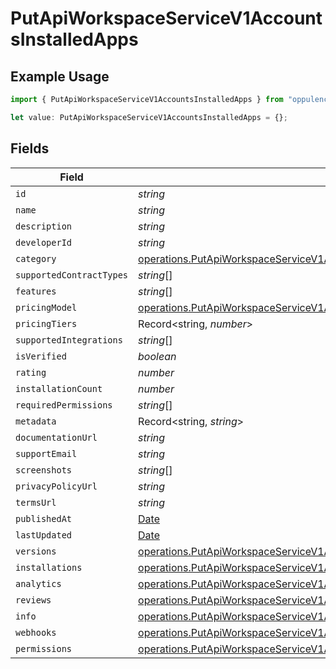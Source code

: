 # PutApiWorkspaceServiceV1AccountsInstalledApps

## Example Usage

```typescript
import { PutApiWorkspaceServiceV1AccountsInstalledApps } from "oppulence-backend-sdk/models/operations";

let value: PutApiWorkspaceServiceV1AccountsInstalledApps = {};
```

## Fields

| Field                                                                                                                                                                            | Type                                                                                                                                                                             | Required                                                                                                                                                                         | Description                                                                                                                                                                      |
| -------------------------------------------------------------------------------------------------------------------------------------------------------------------------------- | -------------------------------------------------------------------------------------------------------------------------------------------------------------------------------- | -------------------------------------------------------------------------------------------------------------------------------------------------------------------------------- | -------------------------------------------------------------------------------------------------------------------------------------------------------------------------------- |
| `id`                                                                                                                                                                             | *string*                                                                                                                                                                         | :heavy_minus_sign:                                                                                                                                                               | N/A                                                                                                                                                                              |
| `name`                                                                                                                                                                           | *string*                                                                                                                                                                         | :heavy_minus_sign:                                                                                                                                                               | N/A                                                                                                                                                                              |
| `description`                                                                                                                                                                    | *string*                                                                                                                                                                         | :heavy_minus_sign:                                                                                                                                                               | N/A                                                                                                                                                                              |
| `developerId`                                                                                                                                                                    | *string*                                                                                                                                                                         | :heavy_minus_sign:                                                                                                                                                               | N/A                                                                                                                                                                              |
| `category`                                                                                                                                                                       | [operations.PutApiWorkspaceServiceV1AccountsCategory](../../models/operations/putapiworkspaceservicev1accountscategory.md)                                                       | :heavy_minus_sign:                                                                                                                                                               | N/A                                                                                                                                                                              |
| `supportedContractTypes`                                                                                                                                                         | *string*[]                                                                                                                                                                       | :heavy_minus_sign:                                                                                                                                                               | N/A                                                                                                                                                                              |
| `features`                                                                                                                                                                       | *string*[]                                                                                                                                                                       | :heavy_minus_sign:                                                                                                                                                               | N/A                                                                                                                                                                              |
| `pricingModel`                                                                                                                                                                   | [operations.PutApiWorkspaceServiceV1AccountsPricingModel](../../models/operations/putapiworkspaceservicev1accountspricingmodel.md)                                               | :heavy_minus_sign:                                                                                                                                                               | N/A                                                                                                                                                                              |
| `pricingTiers`                                                                                                                                                                   | Record<string, *number*>                                                                                                                                                         | :heavy_minus_sign:                                                                                                                                                               | N/A                                                                                                                                                                              |
| `supportedIntegrations`                                                                                                                                                          | *string*[]                                                                                                                                                                       | :heavy_minus_sign:                                                                                                                                                               | N/A                                                                                                                                                                              |
| `isVerified`                                                                                                                                                                     | *boolean*                                                                                                                                                                        | :heavy_minus_sign:                                                                                                                                                               | N/A                                                                                                                                                                              |
| `rating`                                                                                                                                                                         | *number*                                                                                                                                                                         | :heavy_minus_sign:                                                                                                                                                               | N/A                                                                                                                                                                              |
| `installationCount`                                                                                                                                                              | *number*                                                                                                                                                                         | :heavy_minus_sign:                                                                                                                                                               | N/A                                                                                                                                                                              |
| `requiredPermissions`                                                                                                                                                            | *string*[]                                                                                                                                                                       | :heavy_minus_sign:                                                                                                                                                               | N/A                                                                                                                                                                              |
| `metadata`                                                                                                                                                                       | Record<string, *string*>                                                                                                                                                         | :heavy_minus_sign:                                                                                                                                                               | N/A                                                                                                                                                                              |
| `documentationUrl`                                                                                                                                                               | *string*                                                                                                                                                                         | :heavy_minus_sign:                                                                                                                                                               | N/A                                                                                                                                                                              |
| `supportEmail`                                                                                                                                                                   | *string*                                                                                                                                                                         | :heavy_minus_sign:                                                                                                                                                               | N/A                                                                                                                                                                              |
| `screenshots`                                                                                                                                                                    | *string*[]                                                                                                                                                                       | :heavy_minus_sign:                                                                                                                                                               | N/A                                                                                                                                                                              |
| `privacyPolicyUrl`                                                                                                                                                               | *string*                                                                                                                                                                         | :heavy_minus_sign:                                                                                                                                                               | N/A                                                                                                                                                                              |
| `termsUrl`                                                                                                                                                                       | *string*                                                                                                                                                                         | :heavy_minus_sign:                                                                                                                                                               | N/A                                                                                                                                                                              |
| `publishedAt`                                                                                                                                                                    | [Date](https://developer.mozilla.org/en-US/docs/Web/JavaScript/Reference/Global_Objects/Date)                                                                                    | :heavy_minus_sign:                                                                                                                                                               | N/A                                                                                                                                                                              |
| `lastUpdated`                                                                                                                                                                    | [Date](https://developer.mozilla.org/en-US/docs/Web/JavaScript/Reference/Global_Objects/Date)                                                                                    | :heavy_minus_sign:                                                                                                                                                               | N/A                                                                                                                                                                              |
| `versions`                                                                                                                                                                       | [operations.PutApiWorkspaceServiceV1AccountsAccountsRequestRequestBodyVersions](../../models/operations/putapiworkspaceservicev1accountsaccountsrequestrequestbodyversions.md)[] | :heavy_minus_sign:                                                                                                                                                               | N/A                                                                                                                                                                              |
| `installations`                                                                                                                                                                  | [operations.PutApiWorkspaceServiceV1AccountsInstallations](../../models/operations/putapiworkspaceservicev1accountsinstallations.md)[]                                           | :heavy_minus_sign:                                                                                                                                                               | N/A                                                                                                                                                                              |
| `analytics`                                                                                                                                                                      | [operations.PutApiWorkspaceServiceV1AccountsAnalytics](../../models/operations/putapiworkspaceservicev1accountsanalytics.md)[]                                                   | :heavy_minus_sign:                                                                                                                                                               | N/A                                                                                                                                                                              |
| `reviews`                                                                                                                                                                        | [operations.PutApiWorkspaceServiceV1AccountsReviews](../../models/operations/putapiworkspaceservicev1accountsreviews.md)[]                                                       | :heavy_minus_sign:                                                                                                                                                               | N/A                                                                                                                                                                              |
| `info`                                                                                                                                                                           | [operations.PutApiWorkspaceServiceV1AccountsInfo](../../models/operations/putapiworkspaceservicev1accountsinfo.md)                                                               | :heavy_minus_sign:                                                                                                                                                               | N/A                                                                                                                                                                              |
| `webhooks`                                                                                                                                                                       | [operations.PutApiWorkspaceServiceV1AccountsWebhooks](../../models/operations/putapiworkspaceservicev1accountswebhooks.md)[]                                                     | :heavy_minus_sign:                                                                                                                                                               | N/A                                                                                                                                                                              |
| `permissions`                                                                                                                                                                    | [operations.PutApiWorkspaceServiceV1AccountsPermissions](../../models/operations/putapiworkspaceservicev1accountspermissions.md)[]                                               | :heavy_minus_sign:                                                                                                                                                               | N/A                                                                                                                                                                              |